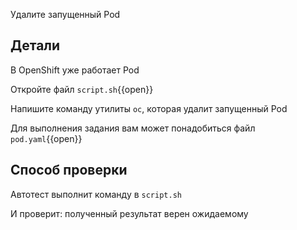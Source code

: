 Удалите запущенный Pod

## Детали

В OpenShift уже работает Pod

Откройте файл `script.sh`{{open}}

Напишите команду утилиты `oc`, которая удалит запущенный Pod

Для выполнения задания вам может понадобиться файл `pod.yaml`{{open}}

## Способ проверки

Автотест выполнит команду в `script.sh`

И проверит: полученный результат верен ожидаемому